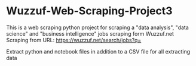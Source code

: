 # Wuzzuf-Web-Scraping-Project3
This is a web scraping python project for scraping a "data analysis", "data science" and "business intelligence" jobs scraping form Wuzzuf.net
Scraping from URL: https://wuzzuf.net/search/jobs?q=

Extract python and notebook files in addition to a CSV file for all extracting data
